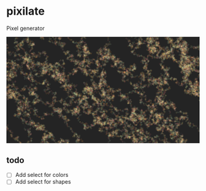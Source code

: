 # pixilate

Pixel generator

![screen](/pixel-1713705421038.png?raw=true "pixilate")

## todo
- [ ] Add select for colors
- [ ] Add select for shapes

